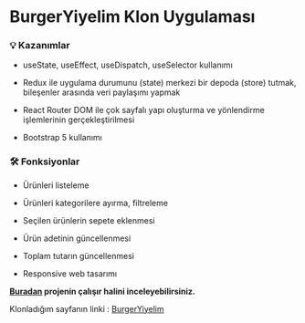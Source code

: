 # BurgerYiyelim Klon Uygulaması

### 💡 Kazanımlar

- useState, useEffect, useDispatch, useSelector kullanımı

- Redux ile uygulama durumunu (state) merkezi bir depoda (store) tutmak, bileşenler
  arasında veri paylaşımı yapmak

- React Router DOM ile çok sayfalı yapı oluşturma ve yönlendirme işlemlerinin
  gerçekleştirilmesi

- Bootstrap 5 kullanımı  

### 🛠️ Fonksiyonlar

- Ürünleri listeleme

- Ürünleri kategorilere ayırma, filtreleme

- Seçilen ürünlerin sepete eklenmesi

- Ürün adetinin güncellenmesi

- Toplam tutarın güncellenmesi

- Responsive web tasarımı

**[Buradan](https://CenkMerk.github.io/Alisveris-Sepeti-Uygulamasi) projenin çalışır halini inceleyebilirsiniz.**

Klonladığım sayfanın linki : [BurgerYiyelim](https://www.burgeryiyelim.com)
